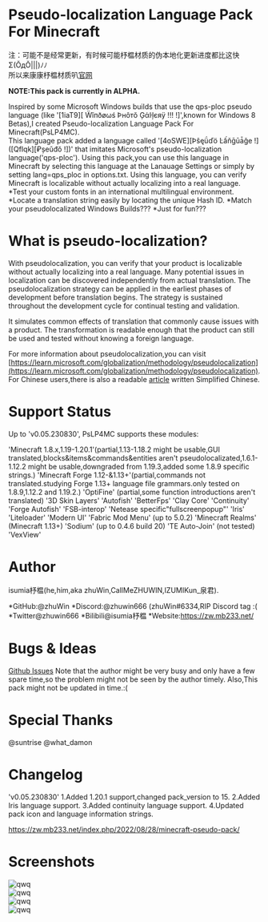 # Pseudo-localization Language Pack For Minecraft

注：可能不是经常更新，有时候可能杼榅材质的伪本地化更新进度都比这快Σ(ŎдŎ|||)ﾉﾉ<br>所以来康康杼榅材质叭[官网](https://zw.mb233.net/index.php/zwpack)


**NOTE:This pack is currently in ALPHA.**


Inspired by some Microsoft Windows builds that use the qps-ploc pseudo language (like '[1iaT9][ Ẅĭпðøωś Þнôтŏ Ģάŀļєяÿ !!! !]',known for Windows 8 Betas),I created Pseudo-localization Language Pack For Minecraft(PsLP4MC).<br>
This language pack added a language called '[4oSWE][Þŝęǘďö Ŀấňḡūǡǧe !]([QfIqk][₽șeǔđŏ !])' that imitates Microsoft's pseudo-localization language('qps-ploc').
Using this pack,you can use this language in Minecraft by selecting this language at the Lanauage Settings or simply by setting lang=qps_ploc in options.txt.
Using this language, you can verify Minecraft is localizable without actually localizing into a real language.
<br>
*Test your custom fonts in an international multilingual environment.
*Locate a translation string easily by locating the unique Hash ID.
*Match your pseudolocalizated Windows Builds???
*Just for fun???

# What is pseudo-localization?

With pseudolocalization, you can verify that your product is localizable without actually localizing into a real language. Many potential issues in localization can be discovered independently from actual translation. The pseudolocalization strategy can be applied in the earliest phases of development before translation begins. The strategy is sustained throughout the development cycle for continual testing and validation.

It simulates common effects of translation that commonly cause issues with a product. The transformation is readable enough that the product can still be used and tested without knowing a foreign language.

For more information about pseudolocalization,you can visit [https://learn.microsoft.com/globalization/methodology/pseudolocalization](https://learn.microsoft.com/globalization/methodology/pseudolocalization).
For Chinese users,there is also a readable [article]([https://www.bilibili.com/read/cv18226873) written Simplified Chinese.

# Support Status
Up to 'v0.05.230830', PsLP4MC supports these modules:


'Minecraft 1.8.x,1.19-1.20.1'(partial,1.13-1.18.2 might be usable,GUI translated,blocks&items&commands&entities aren't pseudolocalizated,1.6.1-1.12.2 might be usable,downgraded from 1.19.3,added some 1.8.9 specific strings.)
'Minecraft Forge 1.12-&1.13+'(partial,commands not translated.studying Forge 1.13+ language file grammars.only tested on 1.8.9,1.12.2 and 1.19.2.)
'OptiFine' (partial,some function introductions aren't translated)
'3D Skin Layers'
'Autofish'
'BetterFps'
'Clay Core'
'Continuity'
'Forge Autofish'
'FSB-interop'
'Netease specific"fullscreenpopup"'
'Iris'
'Liteloader'
'Modern UI'
'Fabric Mod Menu' (up to 5.0.2)
'Minecraft Realms' (Minecraft 1.13+)
'Sodium' (up to 0.4.6 build 20)
'TE Auto-Join' (not tested)
'VexView'


# Author
isumia杼榅(he,him,aka zhuWin,CallMeZHUWIN,IZUMIKun_泉君).

*GitHub:@zhuWin
*Discord:@zhuwin666 (zhuWin#6334,RIP Discord tag :(
*Twitter@zhuwin666
*Bilibili@isumia杼榅
*Website:https://zw.mb233.net/

# Bugs & Ideas
[Github Issues]([https://zw.mb233.net/index.php/zwpack](https://github.com/zhuWin/Minecraft-Pseudo-localization-Language-Pack/issues))
Note that the author might be very busy and only have a few spare time,so the problem might not be seen by the author timely.
Also,This pack might not be updated in time.:(

# Special Thanks

@suntrise
@what_damon

# Changelog

'v0.05.230830'
1.Added 1.20.1 support,changed pack_version to 15.
2.Added Iris language support. 
3.Added continuity language support. 
4.Updated pack icon and language information strings.

https://zw.mb233.net/index.php/2022/08/28/minecraft-pseudo-pack/

# Screenshots

![qwq](https://zw.mb233.net/wp-content/uploads/2022/08/23aaf18ca1d1a780.jpg)
<br>
![qwq](http://zw.mb233.net/wp-content/uploads/2023/01/2022-12-19_07.43.10.png)
<br>
![qwq](http://zw.mb233.net/wp-content/uploads/2023/01/2022-12-25_11.10.32.png)
<br>
![qwq](http://zw.mb233.net/wp-content/uploads/2023/01/2022-12-25_11.10.32.png)
<br>
